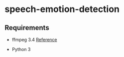 # speech-emotion-detection

## Requirements
- ffmpeg 3.4 [Reference](http://ubuntuhandbook.org/index.php/2017/05/install-ffmpeg-3-3-in-ubuntu-16-04-14-04/)

- Python 3

